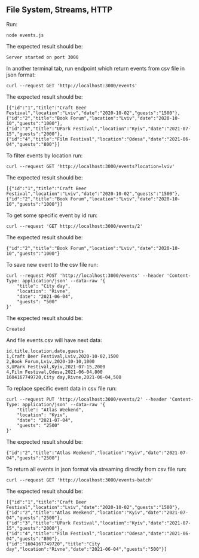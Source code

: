 

## File System, Streams, HTTP

Run:
```
node events.js
``` 

The expected result should be:

```
Server started on port 3000
```

In another terminal tab, run endpoint which return events from csv file in json format:
```
curl --request GET 'http://localhost:3000/events'
```

The expected result should be:

```
[{"id":"1","title":"Craft Beer Festival","location":"Lviv","date":"2020-10-02","guests":"1500"},
{"id":"2","title":"Book Forum","location":"Lviv","date":"2020-10-10","guests":"1000"},
{"id":"3","title":"UPark Festival","location":"Kyiv","date":"2021-07-15","guests":"2000"},
{"id":"4","title":"Film Festival","location":"Odesa","date":"2021-06-04","guests":"800"}]
```

To filter events by location run:

```
curl --request GET 'http://localhost:3000/events?location=lviv'
```

The expected result should be:

```
[{"id":"1","title":"Craft Beer Festival","location":"Lviv","date":"2020-10-02","guests":"1500"},{"id":"2","title":"Book Forum","location":"Lviv","date":"2020-10-10","guests":"1000"}]
```

To get some specific event by id run:

```
curl --request 'GET http://localhost:3000/events/2'
```

The expected result should be:

```
{"id":"2","title":"Book Forum","location":"Lviv","date":"2020-10-10","guests":"1000"}
```

To save new event to the csv file run:

```
curl --request POST 'http://localhost:3000/events' --header 'Content-Type: application/json' --data-raw '{
    "title": "City day",
    "location": "Rivne",
    "date": "2021-06-04",
    "guests": "500"
}'
```

The expected result should be:

```
Created
```

And file events.csv will have next data: 
```
id,title,location,date,guests
1,Craft Beer Festival,Lviv,2020-10-02,1500
2,Book Forum,Lviv,2020-10-10,1000
3,UPark Festival,Kyiv,2021-07-15,2000
4,Film Festival,Odesa,2021-06-04,800
1604167749720,City day,Rivne,2021-06-04,500
```

To replace specific event data in csv file run:

```
curl --request PUT 'http://localhost:3000/events/2' --header 'Content-Type: application/json' --data-raw '{
    "title": "Atlas Weekend",
    "location": "Kyiv",
    "date": "2021-07-04",
    "guests": "2500"
}'
```

The expected result should be:
```
{"id":"2","title":"Atlas Weekend","location":"Kyiv","date":"2021-07-04","guests":"2500"}
```

To return all events in json format via streaming directly from csv file run:

```
curl --request GET 'http://localhost:3000/events-batch'
```

The expected result should be:
```
[{"id":"1","title":"Craft Beer Festival","location":"Lviv","date":"2020-10-02","guests":"1500"},
{"id":"2","title":"Atlas Weekend","location":"Kyiv","date":"2021-07-04","guests":"2500"},
{"id":"3","title":"UPark Festival","location":"Kyiv","date":"2021-07-15","guests":"2000"},
{"id":"4","title":"Film Festival","location":"Odesa","date":"2021-06-04","guests":"800"},
{"id":"1604167749720","title":"City day","location":"Rivne","date":"2021-06-04","guests":"500"}]
```
